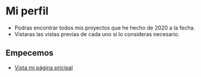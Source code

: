 # Mi perfil 
- Podras encontrar todos mis proyectos que he hecho de 2020 a la fecha.
- Vistaras las vistas previas de cada uno si lo consideras necesario.
## Empecemos 
- [Vista mi página pricipal ](https://sharlybip.github.io)

